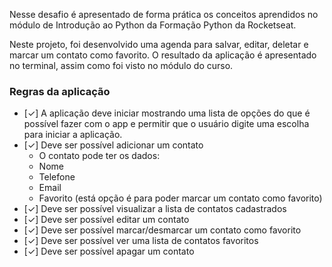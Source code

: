 Nesse desafio é apresentado de forma prática os conceitos aprendidos no módulo de Introdução ao Python da Formação Python da Rocketseat.

Neste projeto, foi desenvolvido uma agenda para salvar, editar, deletar e marcar um contato como favorito. O resultado da aplicação é apresentado no terminal, assim como foi visto no módulo do curso.

### Regras da aplicação

- [✓] A aplicação deve iniciar mostrando uma lista de opções do que é possível fazer com o app e permitir que o usuário digite uma escolha para iniciar a aplicação.
- [✓] Deve ser possível adicionar um contato
    - O contato pode ter os dados:
    - Nome
    - Telefone
    - Email
    - Favorito (está opção é para poder marcar um contato como favorito)
- [✓] Deve ser possível visualizar a lista de contatos cadastrados
- [✓] Deve ser possível editar um contato
- [✓] Deve ser possível marcar/desmarcar um contato como favorito
- [✓] Deve ser possível ver uma lista de contatos favoritos
- [✓] Deve ser possível apagar um contato